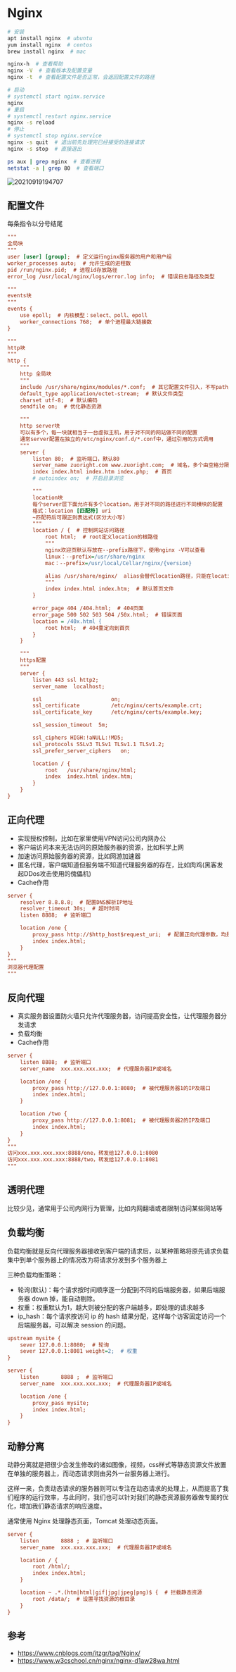 # Nginx

```bash
# 安装
apt install nginx  # ubuntu
yum install nginx  # centos
brew install nginx  # mac

nginx-h  # 查看帮助
nginx -V  # 查看版本及配置变量
nginx -t  # 查看配置文件是否正常，会返回配置文件的路径

# 启动
# systemctl start nginx.service
nginx
# 重启
# systemctl restart nginx.service
nginx -s reload
# 停止
# systemctl stop nginx.service
nginx -s quit  # 退出前先处理完已经接受的连接请求
nginx -s stop  # 直接退出

ps aux | grep nginx  # 查看进程
netstat -a | grep 80  # 查看端口
```

![20210919194707](http://image.zuoright.com/20210919194707.png)

## 配置文件

每条指令以分号结尾

```ini
"""
全局块
"""
user [user] [group];  # 定义运行nginx服务器的用户和用户组
worker_processes auto;  # 允许生成的进程数
pid /run/nginx.pid;  # 进程id存放路径
error_log /usr/local/nginx/logs/error.log info;  # 错误日志路径及类型

"""
events块
"""
events {
    use epoll;  # 内核模型：select、poll、epoll
    worker_connections 768;  # 单个进程最大链接数
}

"""
http块
"""
http {
    """
    http 全局块
    """
    include /usr/share/nginx/modules/*.conf;  # 其它配置文件引入，不写path则与nginx.cfg同目录
    default_type application/octet-stream;  # 默认文件类型
    charset utf-8;  # 默认编码
    sendfile on;  # 优化静态资源

    """
    http server块
    可以有多个，每一块就相当于一台虚拟主机，用于对不同的网站做不同的配置
    通常server配置在独立的/etc/nginx/conf.d/*.conf中，通过引用的方式调用
    """
    server {
        listen 80;  # 监听端口，默认80
        server_name zuoright.com www.zuoright.com;  # 域名，多个由空格分隔
        index index.html index.htm index.php;  # 首页
        # autoindex on;  # 开启目录浏览

        """
        location块
        每个server层下面允许有多个location，用于对不同的路径进行不同模块的配置
        格式：location [匹配符] uri
        ~匹配符后可跟正则表达式(区分大小写)
        """
        location / {  # 控制网站访问路径
            root html;  # root定义location的根路径
            """
            nginx欢迎页默认存放在--prefix路径下，使用nginx -V可以查看
            linux：--prefix=/usr/share/nginx
            mac：--prefix=/usr/local/Cellar/nginx/{version}

            alias /usr/share/nginx/  alias会替代location路径，只能在location块内使用，结尾必须加/？
            """
            index index.html index.htm;  # 默认首页文件
        }

        error_page 404 /404.html;  # 404页面
        error_page 500 502 503 504 /50x.html;  # 错误页面
        location = /40x.html {
            root html;  # 404重定向到首页
        }
    }

    """
    https配置
    """
    server {
        listen 443 ssl http2;
        server_name  localhost;

        ssl                      on;
        ssl_certificate          /etc/nginx/certs/example.crt;
        ssl_certificate_key      /etc/nginx/certs/example.key;

        ssl_session_timeout  5m;

        ssl_ciphers HIGH:!aNULL:!MD5;
        ssl_protocols SSLv3 TLSv1 TLSv1.1 TLSv1.2;
        ssl_prefer_server_ciphers   on;

        location / {
            root   /usr/share/nginx/html;
            index  index.html index.htm;
        }
    }
}
```

## 正向代理

- 实现授权控制，比如在家里使用VPN访问公司内网办公
- 客户端访问本来无法访问的原始服务器的资源，比如科学上网
- 加速访问原始服务器的资源，比如网游加速器
- 匿名代理，客户端知道但服务端不知道代理服务器的存在，比如肉鸡(黑客发起DDos攻击使用的傀儡机)
- Cache作用

```ini
server {
    resolver 8.8.8.8;  # 配置DNS解析IP地址
    resolver_timeout 30s;  # 超时时间
    listen 8888;  # 监听端口

    location /one {
        proxy_pass http://$http_host$request_uri;  # 配置正向代理参数，均是由 Nginx 变量组成
        index index.html;
    }
}
"""
浏览器代理配置
"""
```

## 反向代理

- 真实服务器设置防火墙只允许代理服务器，访问提高安全性，让代理服务器分发请求
- 负载均衡
- Cache作用

```ini
server {
    listen 8888;  # 监听端口
    server_name  xxx.xxx.xxx.xxx;  # 代理服务器IP或域名

    location /one {
        proxy_pass http://127.0.0.1:8080;  # 被代理服务器1的IP及端口
        index index.html;
    }

    location /two {
        proxy_pass http://127.0.0.1:8081;  # 被代理服务器2的IP及端口
        index index.html;
    }
}
"""
访问xxx.xxx.xxx.xxx:8888/one，转发给127.0.0.1:8080
访问xxx.xxx.xxx.xxx:8888/two，转发给127.0.0.1:8081
"""
```

## 透明代理

比较少见，通常用于公司内网行为管理，比如内网翻墙或者限制访问某些网站等

## 负载均衡

负载均衡就是反向代理服务器接收到客户端的请求后，以某种策略将原先请求负载集中到单个服务器上的情况改为将请求分发到多个服务器上

三种负载均衡策略：

- 轮询(默认)：每个请求按时间顺序逐一分配到不同的后端服务器，如果后端服务器 down 掉，能自动剔除。
- 权重：权重默认为1，越大则被分配的客户端越多，即处理的请求越多
- ip_hash：每个请求按访问 ip 的 hash 结果分配，这样每个访客固定访问一个后端服务器，可以解决 session 的问题。

```ini
upstream mysite {
    sever 127.0.0.1:8080;  # 轮询
    sever 127.0.0.1:8081 weight=2;  # 权重
}

server {
    listen       8888 ;  # 监听端口
    server_name  xxx.xxx.xxx.xxx;  # 代理服务器IP或域名

    location /one {
        proxy_pass mysite;
        index index.html;
    }
}
```

## 动静分离

动静分离就是把很少会发生修改的诸如图像，视频，css样式等静态资源文件放置在单独的服务器上，而动态请求则由另外一台服务器上进行。

这样一来，负责动态请求的服务器则可以专注在动态请求的处理上，从而提高了我们程序的运行效率，与此同时，我们也可以针对我们的静态资源服务器做专属的优化，增加我们静态请求的响应速度。

通常使用 Nginx 处理静态页面，Tomcat 处理动态页面。

```ini
server {
    listen       8888 ;  # 监听端口
    server_name  xxx.xxx.xxx.xxx;  # 代理服务器IP或域名

    location / {
        root /html/;
        index index.html;
    }

    location ~ .*.(htm|html|gif|jpg|jpeg|png)$ {  # 拦截静态资源
        root /data/;  # 设置寻找资源的根目录
    }
}
```

## 参考

- <https://www.cnblogs.com/itzgr/tag/Nginx/>
- <https://www.w3cschool.cn/nginx/nginx-d1aw28wa.html>
